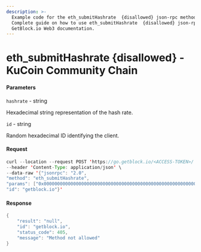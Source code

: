 ```yaml
---
description: >-
  Example code for the eth_submitHashrate  {disallowed} json-rpc method.
  Сomplete guide on how to use eth_submitHashrate  {disallowed} json-rpc in
  GetBlock.io Web3 documentation.
---
```


# eth\_submitHashrate {disallowed} - KuCoin Community Chain

#### Parameters

`hashrate` - string

Hexadecimal string representation of the hash rate.

`id` - string

Random hexadecimal ID identifying the client.

#### Request

```java
curl --location --request POST 'https://go.getblock.io/<ACCESS-TOKEN>/' \
--header 'Content-Type: application/json' \
--data-raw '{"jsonrpc": "2.0",
"method": "eth_submitHashrate",
"params": ["0x0000000000000000000000000000000000000000000000000000000000500000", "0x59daa26581d0acd1fce254fb7e85952f4c09d0915afd33d3886cd914bc7d283c"],
"id": "getblock.io"}'
```

#### Response

```java
{
    "result": "null",
    "id": "getblock.io",
    "status_code": 405,
    "message": "Method not allowed"
}
```
